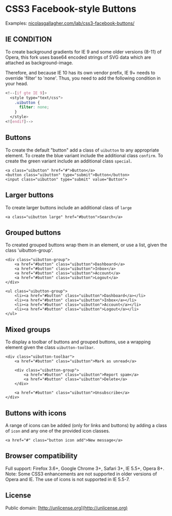 # CSS3 Facebook-style Buttons #

Examples: [nicolasgallagher.com/lab/css3-facebook-buttons/](http://nicolasgallagher.com/lab/css3-facebook-buttons/)

## IE CONDITION ##

To create background gradients for IE 9 and some older versions (8-11) of Opera, this fork uses base64 encoded strings of SVG data which are attached as background-image.

Therefore, and because IE 10 has its own vendor prefix, IE 9+ needs to override 'filter' to 'none'. Thus, you need to add the following condition in your head.

```css
<!--[if gte IE 9]>
  <style type="text/css">
    .uibutton {
      filter: none;
    }
  </style>
<![endif]-->
```

## Buttons ##

To create the default "button" add a class of `uibutton` to any appropriate element. To create the blue variant include the additional class `confirm`. To create the green variant include an additional class `special`.

    <a class="uibutton" href="#">Button</a>
    <button class="uibutton" type="submit">Button</button>
    <input class="uibutton" type="submit" value="Button">

## Larger buttons ##

To create larger buttons include an additional class of `large`

    <a class="uibutton large" href="#button">Search</a>
    
## Grouped buttons ##

To created grouped buttons wrap them in an element, or use a list, given the class 'uibutton-group'.
    
    <div class="uibutton-group">
        <a href="#button" class="uibutton">Dashboard</a>
        <a href="#button" class="uibutton">Inbox</a>
        <a href="#button" class="uibutton">Account</a>
        <a href="#button" class="uibutton">Logout</a>
    </div>
    
    <ul class="uibutton-group">
        <li><a href="#button" class="uibutton">Dashboard</a></li>
        <li><a href="#button" class="uibutton">Inbox</a></li>
        <li><a href="#button" class="uibutton">Account</a></li>
        <li><a href="#button" class="uibutton">Logout</a></li>
    </ul>

## Mixed groups ##

To display a toolbar of buttons and grouped buttons, use a wrapping element given the class `uibutton-toolbar`.

    <div class="uibutton-toolbar">
        <a href="#button" class="uibutton">Mark as unread</a>
        
        <div class="uibutton-group">
            <a href="#button" class="uibutton">Report spam</a>
            <a href="#button" class="uibutton">Delete</a>
        </div>
        
        <a href="#button" class="uibutton">Unsubscribe</a>
    </div>

## Buttons with icons ##

A range of icons can be added (only for links and buttons) by adding a class of `icon` and any one of the provided icon classes.

    <a href="#" class="button icon add">New message</a>

## Browser compatibility ##

Full support: Firefox 3.6+, Google Chrome 3+, Safari 3+, IE 5.5+, Opera 8+.
Note: Some CSS3 enhancements are not supported in older versions of Opera and IE. The use of icons is not supported in IE 5.5-7.

## License ##

Public domain: [http://unlicense.org](http://unlicense.org)
